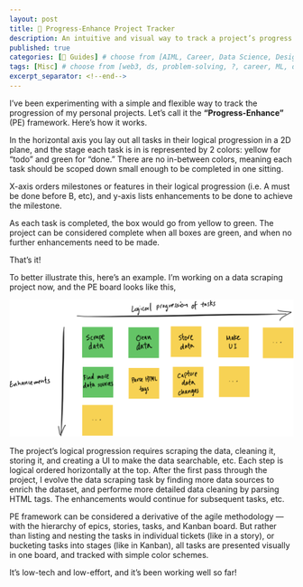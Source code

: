 ```yaml
---
layout: post
title: 🧰 Progress-Enhance Project Tracker
description: An intuitive and visual way to track a project’s progress.
published: true
categories: [🧰 Guides] # choose from [AIML, Career, Data Science, Design, Diagrams, Guides, Product, Research, Web3]
tags: [Misc] # choose from [web3, ds, problem-solving, ?, career, ML, data science, thoughts, trends, products, Misc]
excerpt_separator: <!--end-->
---
```


I’ve been experimenting with a simple and flexible way to track the progression of my personal projects. Let’s call it the __“Progress-Enhance”__ (PE) framework. Here’s how it works. <!--end-->

In the horizontal axis you lay out all tasks in their logical progression in a 2D plane, and the stage each task is in is represented by 2 colors: yellow for “todo” and green for “done.” There are no in-between colors, meaning each task should be scoped down small enough to be completed in one sitting.

X-axis orders milestones or features in their logical progression (i.e. A must be done before B, etc), and y-axis lists enhancements to be done to achieve the milestone.

As each task is completed, the box would go from yellow to green. The project can be considered complete when all boxes are green, and when no further enhancements need to be made.

That’s it! 

To better illustrate this, here’s an example. I’m working on a data scraping project now, and the PE board looks like this,

[![](/static/imgs/progress-enhance-framework.png)](/static/imgs/progress-enhance-framework.png)

The project’s logical progression requires scraping the data, cleaning it, storing it, and creating a UI to make the data searchable, etc. Each step is logical ordered horizontally at the top. After the first pass through the project, I evolve the data scraping task by finding more data sources to enrich the dataset, and performe more detailed data cleaning by parsing HTML tags. The enhancements would continue for subsequent tasks, etc.

PE framework can be considered a derivative of the agile methodology — with the hierarchy of epics, stories, tasks, and Kanban board. But rather than listing and nesting the tasks in individual tickets (like in a story), or bucketing tasks into stages (like in Kanban), all tasks are presented visually in one board, and tracked with simple color schemes. 

It’s low-tech and low-effort, and it’s been working well so far! 
